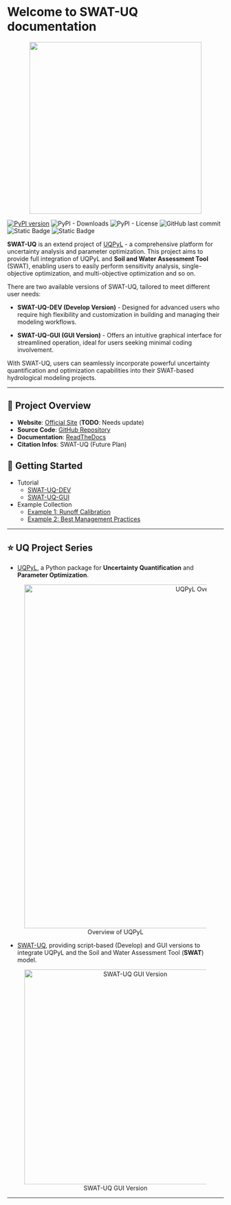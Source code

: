 # Welcome to SWAT-UQ documentation

<p align="center"><img src="./pic/SWAT-UQ.svg" width="400"/></p>

[![PyPI version](https://badge.fury.io/py/swatuq.svg)](https://badge.fury.io/py/swatuq) ![PyPI - Downloads](https://img.shields.io/pypi/dm/swatuq) ![PyPI - License](https://img.shields.io/pypi/l/swatuq) ![GitHub last commit](https://img.shields.io/github/last-commit/smasky/SWAT-UQ) ![Static Badge](https://img.shields.io/badge/Author-wmtSky-orange) ![Static Badge](https://img.shields.io/badge/Contact-wmtsmasky%40gmail.com-blue)

**SWAT-UQ** is an extend project of [UQPyL](https://github.com/smasky/UQPyL) - a comprehensive platform for uncertainty analysis and parameter optimization. This project aims to provide full integration of UQPyL and **Soil and Water Assessment Tool** (SWAT), enabling users to easily perform sensitivity analysis, single-objective optimization, and multi-objective optimization and so on. 

There are two available versions of SWAT-UQ, tailored to meet different user needs:

 - **SWAT-UQ-DEV (Develop Version)** - Designed for advanced users who require high flexibility and customization in building and managing their modeling workflows.

 - **SWAT-UQ-GUI (GUI Version)** - Offers an intuitive graphical interface for streamlined operation, ideal for users seeking minimal coding involvement.

With SWAT-UQ, users can seamlessly incorporate powerful uncertainty quantification and optimization capabilities into their SWAT-based hydrological modeling projects.

---

## 🔗 Project Overview

- **Website**: [Official Site](http://www.uq-pyl.com) (**TODO**: Needs update)
- **Source Code**: [GitHub Repository](https://github.com/smasky/SWAT-UQ/)
- **Documentation**: [ReadTheDocs](https://swat-uq.readthedocs.io/en/latest/)
- **Citation Infos**: SWAT-UQ (Future Plan)

## 🚀 Getting Started

   -  Tutorial
      - [SWAT-UQ-DEV](swat_uq_dev.md)
      - [SWAT-UQ-GUI](swat_uq_gui.md)
   - Example Collection
      - [Example 1: Runoff Calibration](example_runoff_calibration.md)
      - [Example 2: Best Management Practices](best_management_practices.md)

---

## ⭐ UQ Project Series

- [UQPyL](https://github.com/smasky/UQPyL), a Python package for **Uncertainty Quantification** and **Parameter Optimization**.

<figure align="center">
  <img src="./pic/UQPyL_overview.svg" alt="UQPyL Overview" width="800"/>
  <figcaption>Overview of UQPyL</figcaption>
</figure>

- [SWAT-UQ](https://github.com/smasky/SWAT-UQ), providing script-based (Develop) and GUI versions to integrate UQPyL and the Soil and Water Assessment Tool (**SWAT**) model. 

<figure align="center">
  <img src="./pic/MainUI.jpg" alt="SWAT-UQ GUI Version" width="500"/>
  <figcaption>SWAT-UQ GUI Version</figcaption>
</figure>

---
